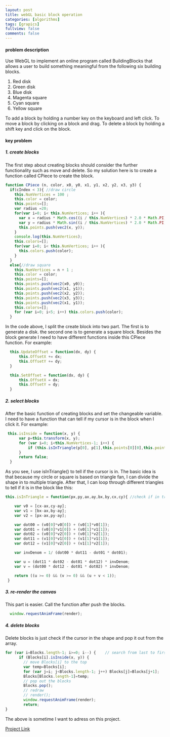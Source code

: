 ```yaml
---
layout: post
title: webGL basic block operation
categories: [algorithms]
tags: [grapics]
fullview: false
comments: false
---
```

#### problem description
Use WebGL to implement an online program called BuildingBlocks that allows a user to build something meaningful from the following six building blocks.
1.	Red disk
2.	Green disk
3.	Blue disk
4.	Magenta square
5.	Cyan square
6.	Yellow square

To add a block by holding a number key on the keyboard and left click.
To move a block by clicking on a block and drag.
To delete a block by holding a shift key and click on the block.

#### key problem
##### 1. create blocks
The first step about creating blocks should consider the further functionality
such as move and delete. So my solution here is to create a function called CPiece
to create the block.
```javascript
function CPiece (n, color, x0, y0, x1, y1, x2, y2, x3, y3) {
  if(cIndex < 3){ //draw circle
    this.NumVertices = 100 ;
    this.color = color;
    this.points=[];
    var radius =20;
    for(var i=0; i< this.NumVertices; i++ ){
      var x = radius * Math.cos((i / this.NumVertices) * 2.0 * Math.PI)+x0;
      var y = radius * Math.sin((i / this.NumVertices) * 2.0 * Math.PI)+y0;
      this.points.push(vec2(x, y));
    }
    console.log(this.NumVertices);
    this.colors=[];
    for(var i=0; i< this.NumVertices; i++ ){
      this.colors.push(color);
    }
  }
  else{//draw square
    this.NumVertices = n + 1 ;
    this.color = color;
    this.points=[];
    this.points.push(vec2(x0, y0));
    this.points.push(vec2(x1, y1));
    this.points.push(vec2(x2, y2));
    this.points.push(vec2(x3, y3));
    this.points.push(vec2(x1, y1));
    this.colors=[];
    for (var i=0; i<5; i++) this.colors.push(color);
  }
```
In the code above, I split the create block into two part. The first is to generate
a disk. the second one is to generate a square block. Besides the block generate
I need to have different functions inside this CPiece function. For example:
```javascript
  this.UpdateOffset = function(dx, dy) {
      this.OffsetX += dx;
      this.OffsetY += dy;
  }

  this.SetOffset = function(dx, dy) {
      this.OffsetX = dx;
      this.OffsetY = dy;
  }
```
##### 2. select blocks
After the basic function of creating blocks and set the changeable variable. I
need to have a function that can tell if my cursor is in the block when I click it.
For example:

 ```javascript
  this.isInside = function(x, y) {
       var p=this.transform(x, y);
       for (var i=0; i<this.NumVertices-1; i++) {
           if (this.isInTriangle(p[0], p[1],this.points[0][0],this.points[0][1], this.points[i][0],this.points[i][1],this.points[i+1][0],this.points[i+1][1])) return true;
       }
       return false;
   }
 ```
 As you see, I use isInTriangle() to tell if the cursor is in. The basic idea is that
 because my circle or square is based on triangle fan, I can divide the shape in to
 multiple triangle. After that, I can loop through different triangles to tell if
 it is in the block like this:
 ```javascript
 this.isInTriangle = function(px,py,ax,ay,bx,by,cx,cy){ //check if in triangle

     var v0 = [cx-ax,cy-ay];
     var v1 = [bx-ax,by-ay];
     var v2 = [px-ax,py-ay];

     var dot00 = (v0[0]*v0[0]) + (v0[1]*v0[1]);
     var dot01 = (v0[0]*v1[0]) + (v0[1]*v1[1]);
     var dot02 = (v0[0]*v2[0]) + (v0[1]*v2[1]);
     var dot11 = (v1[0]*v1[0]) + (v1[1]*v1[1]);
     var dot12 = (v1[0]*v2[0]) + (v1[1]*v2[1]);

     var invDenom = 1/ (dot00 * dot11 - dot01 * dot01);

     var u = (dot11 * dot02 - dot01 * dot12) * invDenom;
     var v = (dot00 * dot12 - dot01 * dot02) * invDenom;

     return ((u >= 0) && (v >= 0) && (u + v < 1));
  }
 ```
##### 3. re-render the canvas
This part is easier. Call the function after push the blocks.
```javascript
  window.requestAnimFrame(render);
```
##### 4. delete blocks
Delete blocks is just check if the cursor in the shape and pop it out from the array.
```Javascript
for (var i=Blocks.length-1; i>=0; i--) {	// search from last to first
      if (Blocks[i].isInside(x, y)) {
        // move Blocks[i] to the top
        var temp=Blocks[i];
        for (var j=i; j<Blocks.length-1; j++) Blocks[j]=Blocks[j+1];
        Blocks[Blocks.length-1]=temp;
        // pop out the blocks
        Blocks.pop();
        // redraw
        // render();
        window.requestAnimFrame(render);
        return;
}
```
The above is sometime I want to adress on this project.

[Project Link](https://scao7.github.io/cs435/project2/Buildingblocks.html)
